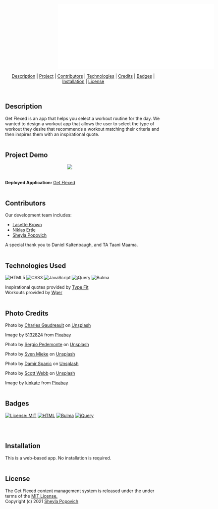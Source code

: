 <img align="center" src="assets\images\text-font.png" width="760" height="210" style="margin-left: 170px"/>

<p align="center">
<a href="#description">Description</a> |
<a href="#project-demo">Project</a> |
<a href="#contributors">Contributors</a> |
<a href="#technologies-used">Technologies</a> |
<a href="#photo-credits">Credits</a> |
<a href="#badges">Badges</a> |
<a href="#installation">Installation</a> |
<a href="#license">License</a>
</p>
<br>

## **Description**

Get Flexed is an app that helps you select a workout routine for the day. We wanted to design a workout app that allows the user to select the type of workout they desire that recommends a workout matching their criteria and then inspires them with an inspirational quote.
<br>
<br>

## **Project Demo**

<img style="margin-left: 200px" src="assets\images\get-flex-demo.gif">
<br>
<br>

**Deployed Application:** [Get Flexed](https://sheylapopovich.github.io/get-flexed/)
<br>
<br>

## **Contributors**

Our development team includes:

- [Lasette Brown](https://github.com/LasetteBrown)
- [Niklas Ertle](https://github.com/niklasertle)
- [Sheyla Popovich](https://github.com/SheylaPopovich)

A special thank you to Daniel Kaltenbaugh, and TA Taani Maama.
<br>
<br>

## **Technologies Used**

![HTML5](https://img.shields.io/static/v1?style=for-the-badge&message=HTML5&color=E34F26&logo=HTML5&logoColor=FFFFFF&label=)
![CSS3](https://img.shields.io/static/v1?style=for-the-badge&message=CSS3&color=1572B6&logo=CSS3&logoColor=FFFFFF&label=)
![JavaScript](https://img.shields.io/static/v1?style=for-the-badge&message=JavaScript&color=222222&logo=JavaScript&logoColor=F7DF1E&label=)
![jQuery](https://img.shields.io/static/v1?style=for-the-badge&message=jQuery&color=0769AD&logo=jQuery&logoColor=FFFFFF&label=)
![Bulma](https://img.shields.io/static/v1?style=for-the-badge&message=Bulma&color=222222&logo=Bulma&logoColor=00D1B2&label=)

Inspirational quotes provided by [Type Fit](https://type.fit/api/quotes)
<br>
Workouts provided by [Wger](https://wger.de/en/software/api)
<br>
<br>

## **Photo Credits**

Photo by <a href="https://unsplash.com/@dcdg?utm_source=unsplash&utm_medium=referral&utm_content=creditCopyText">Charles Gaudreault</a> on <a href="https://unsplash.com/@dcdg?utm_source=unsplash&utm_medium=referral&utm_content=creditCopyText">Unsplash</a>

Image by <a href="https://pixabay.com/users/5132824-5132824/?utm_source=link-attribution&amp;utm_medium=referral&amp;utm_campaign=image&amp;utm_content=2264825">5132824</a> from <a href="https://pixabay.com/?utm_source=link-attribution&amp;utm_medium=referral&amp;utm_campaign=image&amp;utm_content=2264825">Pixabay</a>

Photo by <a href="https://unsplash.com/@yourhousefitness?utm_source=unsplash&utm_medium=referral&utm_content=creditCopyText">Sergio Pedemonte</a> on <a href="https://unsplash.com/s/photos/lunges?utm_source=unsplash&utm_medium=referral&utm_content=creditCopyText">Unsplash</a>

Photo by <a href="https://unsplash.com/@sxoxm?utm_source=unsplash&utm_medium=referral&utm_content=creditCopyText">Sven Mieke</a> on <a href="https://unsplash.com/s/photos/workout-back?utm_source=unsplash&utm_medium=referral&utm_content=creditCopyText">Unsplash</a>

Photo by <a href="https://unsplash.com/@spanic?utm_source=unsplash&utm_medium=referral&utm_content=creditCopyText">Damir Spanic</a> on <a href="https://unsplash.com/s/photos/workout-weights?utm_source=unsplash&utm_medium=referral&utm_content=creditCopyText">Unsplash</a>

Photo by <a href="https://unsplash.com/@scottwebb?utm_source=unsplash&utm_medium=referral&utm_content=creditCopyText">Scott Webb</a> on <a href="https://unsplash.com/s/photos/shoulders?utm_source=unsplash&utm_medium=referral&utm_content=creditCopyText">Unsplash</a>

Image by <a href="https://pixabay.com/users/kinkate-4384506/?utm_source=link-attribution&amp;utm_medium=referral&amp;utm_campaign=image&amp;utm_content=2343558">kinkate</a> from <a href="https://pixabay.com/?utm_source=link-attribution&amp;utm_medium=referral&amp;utm_campaign=image&amp;utm_content=2343558">Pixabay</a>
<br>
<br>

## **Badges**

[![License: MIT](https://img.shields.io/badge/license-MIT-green.svg)](https://opensource.org/licenses/MIT)
[![HTML](https://img.shields.io/badge/HTML-30%-yellow.svg)](https://www.w3schools.com/html/html_intro.asp)
[![Bulma](https://img.shields.io/badge/Bulma-30%-aqua.svg)](https://bulma.io/)
[![jQuery](https://img.shields.io/badge/jQuery-30%-blue.svg)](https://api.jquery.com/)

<br>
<br>

## **Installation**

This is a web-based app. No installation is required.
<br>
<br>

## **License**

The Get Flexed content management system is released under the under terms of the [MIT License.](https://github.com/SheylaPopovich/get-flexed/blob/main/LICENSE)
<br>Copyright (c) 2021 [Sheyla Popovich](https://github.com/SheylaPopovich)
<br>

<p align="center">
